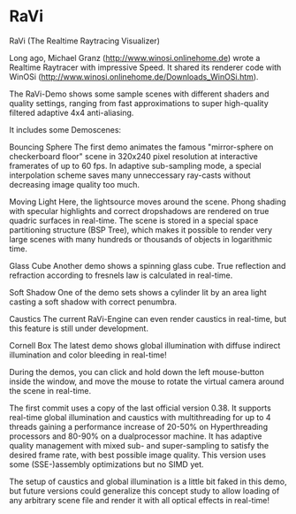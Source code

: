 # RaVi
RaVi (The Realtime Raytracing Visualizer)

Long ago, Michael Granz (http://www.winosi.onlinehome.de) wrote a Realtime Raytracer
with impressive Speed. It shared its renderer code with WinOSi (http://www.winosi.onlinehome.de/Downloads_WinOSi.htm).

The RaVi-Demo shows some sample scenes with different shaders and quality settings, ranging from fast approximations
to super high-quality filtered adaptive 4x4 anti-aliasing.



It includes some Demoscenes:

Bouncing Sphere
The first demo animates the famous "mirror-sphere on checkerboard floor" scene in 320x240 pixel resolution at interactive framerates of up to 60 fps.
In adaptive sub-sampling mode, a special interpolation scheme saves many unneccessary ray-casts without decreasing image quality too much.

Moving Light
Here, the lightsource moves around the scene. Phong shading with specular highlights and correct dropshadows are rendered on true quadric surfaces in real-time.
The scene is stored in a special space partitioning structure (BSP Tree), which makes it possible to render very large scenes with many hundreds or thousands of
objects in logarithmic time.

Glass Cube
Another demo shows a spinning glass cube. True reflection and refraction according to fresnels law is calculated in real-time.

Soft Shadow
One of the demo sets shows a cylinder lit by an area light casting a soft shadow with correct penumbra.

Caustics
The current RaVi-Engine can even render caustics in real-time, but this feature is still under development.

Cornell Box
The latest demo shows global illumination with diffuse indirect illumination and color bleeding in real-time!



During the demos, you can click and hold down the left mouse-button inside the window, and move the mouse to rotate the virtual camera around the scene in real-time.

The first commit uses a copy of the last official version 0.38. It supports real-time global illumination and caustics with multithreading for up to 4 threads gaining
a performance increase of 20-50% on Hyperthreading processors and 80-90% on a dualprocessor machine. It has adaptive quality management with mixed sub- and super-sampling
to satisfy the desired frame rate, with best possible image quality. This version uses some (SSE-)assembly optimizations but no SIMD yet.

The setup of caustics and global illumination is a little bit faked in this demo, but future versions could generalize this concept study to allow loading of any 
arbitrary scene file and render it with all optical effects in real-time!

